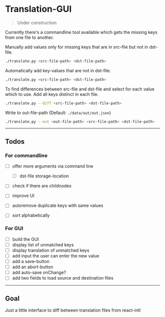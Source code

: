# Translation-GUI

> Under construction

Currently there's a commandline tool available which gets the missing keys from one file to another.

Manually add values only for missing keys that are in src-file but not in dst-file.

```bash
./translate.py <src-file-path> <dst-file-path>
```

Automatically add key-values that are not in dst-file.

```bash
./translate.py <src-file-path> <dst-file-path>
```

To find differences between src-file and dst-file and select for each value which to use.
Add all keys distinct in each file.

```bash
./translate.py --diff <src-file-path> <dst-file-path>
```

Write to out-file-path (Default: `./data/out/out.json`)

```bash
./translate.py --out <out-file-path> <src-file-path> <dst-file-path>
```

---

## Todos

### For commandline

- [  ] offer more arguments via command line
  - [  ] dst-file storage-location
- [  ] check if there are childnodes
- [  ] improve UI
- [  ] autoremove duplicate keys with same values
- [  ] sort alphabetically


### For GUI

- [  ] build the GUI
- [  ] display list of unmatched keys
- [  ] display translation of unmatched keys
- [  ] add input the user can enter the new value
- [  ] add a save-button
- [  ] add an abort-button
- [  ] add auto-save onChange?
- [  ] add two fields to load source and destination files

---

## Goal
Just a little interface to diff between translation files from react-intl
